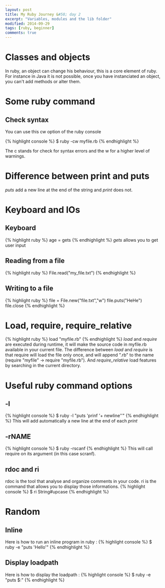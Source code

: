 ```yaml
---
layout: post
title: My Ruby Journey &#58; day 2
excerpt: "Variables, modules and the lib folder"
modified: 2014-09-29
tags: [ruby, beginner]
comments: true
---
```


# Classes and objects

In ruby, an object can change his behaviour, this is a core element of ruby. For instance in Java it is not possible, once you have instanciated an object, you can't add methods or alter them.

# Some ruby command
## Check syntax

You can use this cw option of the ruby console

{% highlight console %}
$ ruby -cw myfile.rb 
{% endhighlight %}

The c stands for check for syntax errors and the w for a higher level of warnings.

# Difference between print and puts

*puts* add a new line at the end of the string and *print* does not.

# Keyboard and IOs

## Keyboard
{% highlight ruby %}
age = gets
{% endhighlight %}
*gets* allows you to get user input
## Reading from a file
{% highlight ruby %}
File.read("my_file.txt")
{% endhighlight %}

## Writing to a file
{% highlight ruby %}
file = File.new("file.txt","w")
file.puts("HeHe")
file.close
{% endhighlight %}

# Load, require, require_relative
{% highlight ruby %}
load "myfile.rb"
{% endhighlight %}
*load* and *require* are executed during runtime, it will make the source code in myfile.rb available in your current file. The difference between *load* and *require* is that require will load the file only once, and will append ".rb" to the name (require "myfile" -> require "myfile.rb"). And *require_relative* load features by searching in the current directory.

# Useful ruby command options
## -l
{% highlight console %}
$ ruby -l "puts 'prinf '+ newline''"
{% endhighlight %}
This will add automatically a new line at the end of each *print*

## -rNAME
{% highlight console %}
$ ruby -rscanf
{% endhighlight %}
This will call require on its argument (in this case scranf).

## rdoc and ri
rdoc is the tool that analyse and organize comments in your code. ri is the command that allows you to display those informations.
{% highlight console %}
$ ri String#upcase 
{% endhighlight %}


# Random
## Inline
Here is how to run an inline program in ruby : 
{% highlight console %}
$ ruby -e "puts 'Hello'"
{% endhighlight %}

## Display loadpath
Here is how to display the loadpath :
{% highlight console %}
$ ruby -e "puts $:"
{% endhighlight %}
